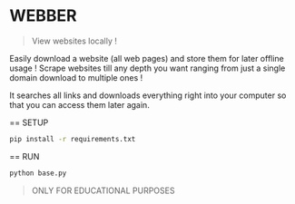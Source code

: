 # WEBBER

> View websites locally !

Easily download a website (all web pages) and store them for later offline usage !
Scrape websites till any depth you want ranging from just a single domain download to multiple ones !

It searches all links and downloads everything right into your computer so that you can access them later again.

==
SETUP
```bash
pip install -r requirements.txt
```

==
RUN
```bash
python base.py
```

> ONLY FOR EDUCATIONAL PURPOSES
